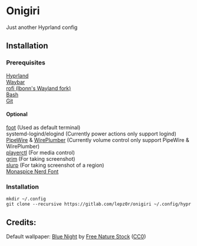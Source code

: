 # Onigiri
Just another Hyprland config

## Installation

### Prerequisites

[Hyprland](https://hyprland.org/)\
[Waybar](https://github.com/Alexays/Waybar/)\
[rofi (lbonn's Wayland fork)](https://github.com/lbonn/rofi)\
[Bash](https://www.gnu.org/software/bash/)\
[Git](https://git-scm.com/)

#### Optional
[foot](https://codeberg.org/dnkl/foot) (Used as default terminal) \
systemd-logind/elogind (Currently power actions only support logind) \
[PipeWire](https://pipewire.org/) & [WirePlumber](https://pipewire.pages.freedesktop.org/wireplumber/) (Currently volume control only support PipeWire & WirePlumber) \
[playerctl](https://github.com/altdesktop/playerctl) (For media control) \
[grim](https://gitlab.freedesktop.org/emersion/grim) (For taking screenshot) \
[slurp](https://github.com/emersion/slurp) (For taking screenshot of a region) \
[Monaspice Nerd Font](https://www.nerdfonts.com/)

### Installation
```
mkdir ~/.config
git clone --recursive https://gitlab.com/lepz0r/onigiri ~/.config/hypr
```

## Credits:
Default wallpaper: [Blue Night](https://stocksnap.io/photo/blue-night-DBUU6N5YUY) by [Free Nature Stock](https://stocksnap.io/author/freenaturestock) ([CC0](https://creativecommons.org/publicdomain/zero/1.0/))
